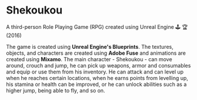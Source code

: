 # Shekoukou
A third-person Role Playing Game (RPG) created using Unreal Engine 🕹 🏆 (2016)

The game is created using **Unreal Engine's Blueprints**. The textures, objects, and characters are created using **Adobe Fuse** and animations are created using **Mixamo**. The main character - Shekoukou - can move around, crouch and jump, he can pick up weapons, armor and consumables and equip or use them from his inventory. He can attack and can level up when he reaches certain locations, when he earns points from levelling up, his stamina or health can be improved, or he can unlock abilities such as a higher jump, being able to fly, and so on.
